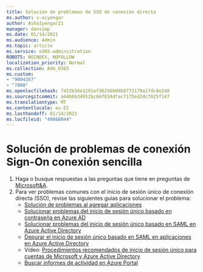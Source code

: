 ```yaml
---
title: Solución de problemas de SSO de conexión directa
ms.author: v-aiyengar
author: AshaIyengar21
manager: dansimp
ms.date: 01/14/2021
ms.audience: Admin
ms.topic: article
ms.service: o365-administration
ROBOTS: NOINDEX, NOFOLLOW
localization_priority: Normal
ms.collection: Adm_O365
ms.custom:
- "9004357"
- "7808"
ms.openlocfilehash: 7452b56e1291ef36256b09b9772179a1fdc8e2d8
ms.sourcegitcommit: a44b6b34952bc84f834dfac7175ed2dcf025f147
ms.translationtype: MT
ms.contentlocale: es-ES
ms.lasthandoff: 01/14/2021
ms.locfileid: "49868044"
---
```

# <a name="troubleshooting-seamless-single-sign-on-issues"></a>Solución de problemas de conexión Sign-On conexión sencilla

1. Haga o busque respuestas a las preguntas que tiene en preguntas de [Microsoft&A](https://docs.microsoft.com/azure/active-directory/reports-monitoring/howto-find-activity-reports#troubleshoot-issues-with-activity-reports).
1. Para ver problemas comunes con el inicio de sesión único de conexión directa (SSO), revise las siguientes guías para solucionar el problema:
    - [Solución de problemas al agregar aplicaciones](https://docs.microsoft.com/azure/active-directory/manage-apps/troubleshoot-adding-apps) 
    - [Solucionar problemas del inicio de sesión único basado en contraseña en Azure AD](https://docs.microsoft.com/azure/active-directory/manage-apps/troubleshoot-password-ba) 
    - [Solucionar problemas del inicio de sesión único basado en SAML en Azure Active Directory](https://docs.microsoft.com/azure/active-directory/manage-apps/troubleshoot-saml-based-sso) 
    - [Depurar el inicio de sesión único basado en SAML en aplicaciones en Azure Active Directory](https://docs.microsoft.com/azure/active-directory/manage-apps/debug-saml-sso-issues) 
    - Vídeo: [Procedimientos recomendados de inicio de sesión único para cuentas de Microsoft y Azure Active Directory](https://azure.microsoft.com/resources/videos/ignite-2018-single-sign-on-best-practices-for-azure-active-directory-and-microsoft-accounts/) 
    - [Buscar informes de actividad en Azure Portal](https://docs.microsoft.com/azure/active-directory/reports-monitoring/howto-find-activity-reports#troubleshoot-issues-with-activity-reports)
